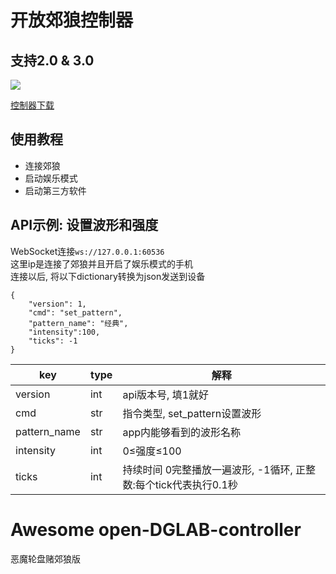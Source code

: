 # 开放郊狼控制器
## 支持2.0 & 3.0
 [![](https://img.shields.io/badge/-TelegramChat-f2f3f4?style=flat-square&logo=Telegram&logoColor=2ca5e0)](https://t.me/dglabfun)
   
[控制器下载](https://github.com/open-toys-controller/open-DGLAB-controller/releases/latest)

## 使用教程
- 连接郊狼
- 启动娱乐模式
- 启动第三方软件

## API示例: 设置波形和强度
WebSocket连接`ws://127.0.0.1:60536`  
这里ip是连接了郊狼并且开启了娱乐模式的手机  
连接以后, 将以下dictionary转换为json发送到设备  
```
{  
    "version": 1,  
    "cmd": "set_pattern",  
    "pattern_name": "经典",  
    "intensity":100,  
    "ticks": -1  
}
```

| key | type | 解释 |
| ---- | ---- | ---- |
| version | int | api版本号, 填1就好 |
| cmd | str | 指令类型, set_pattern设置波形 |
| pattern_name | str | app内能够看到的波形名称 |
| intensity | int | 0≤强度≤100 |
| ticks | int | 持续时间   0完整播放一遍波形, -1循环, 正整数:每个tick代表执行0.1秒 |

# Awesome open-DGLAB-controller
恶魔轮盘赌郊狼版




















